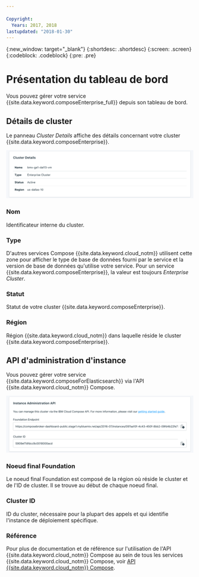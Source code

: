 ```yaml
---

Copyright:
  Years: 2017, 2018
lastupdated: "2018-01-30"
---
```


{:new_window: target="_blank"}
{:shortdesc: .shortdesc}
{:screen: .screen}
{:codeblock: .codeblock}
{:pre: .pre}

# Présentation du tableau de bord

Vous pouvez gérer votre service {{site.data.keyword.composeEnterprise_full}} depuis son tableau de bord.

## Détails de cluster

Le panneau _Cluster Details_ affiche des détails concernant votre cluster {{site.data.keyword.composeEnterprise}}.

![Cluster Details](./images/enterprise-cluster-details-ready.png "Vue du panneau de détails du cluster ")

### Nom

Identificateur interne du cluster.

### Type

D'autres services Compose {{site.data.keyword.cloud_notm}} utilisent cette zone pour afficher le type de base de données fourni par le service et la version de base de données qu'utilise votre service. Pour un service {{site.data.keyword.composeEnterprise}}, la valeur est toujours _Enterprise Cluster_.

### Statut

Statut de votre cluster {{site.data.keyword.composeEnterprise}}.

### Région

Région {{site.data.keyword.cloud_notm}} dans laquelle réside le cluster {{site.data.keyword.composeEnterprise}}.

## API d'administration d'instance

Vous pouvez gérer votre service {{site.data.keyword.composeForElasticsearch}} via l'API {{site.data.keyword.cloud_notm}} Compose.

![Cluster Details](./images/enterprise-cluster-api.png "Vue de l'API d'administration d'instance")

### Noeud final Foundation

Le noeud final Foundation est composé de la région où réside le cluster et de l'ID de cluster. Il se trouve au début de chaque noeud final.

### Cluster ID

ID du cluster, nécessaire pour la plupart des appels et qui identifie l'instance de déploiement spécifique.

### Référence

Pour plus de documentation et de référence sur l'utilisation de l'API {{site.data.keyword.cloud_notm}} Compose au sein de tous les services {{site.data.keyword.cloud_notm}} Compose, voir [API {{site.data.keyword.cloud_notm}} Compose](https://www.compose.com/articles/the-ibm-cloud-compose-api/).
